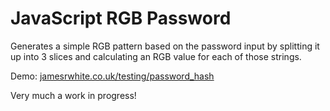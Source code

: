 JavaScript RGB Password
=======================

Generates a simple RGB pattern based on the password input by splitting it up into 3 slices and calculating an RGB value for each of those strings.

Demo:
[jamesrwhite.co.uk/testing/password_hash](http://jamesrwhite.co.uk/testing/password_hash/)

Very much a work in progress!